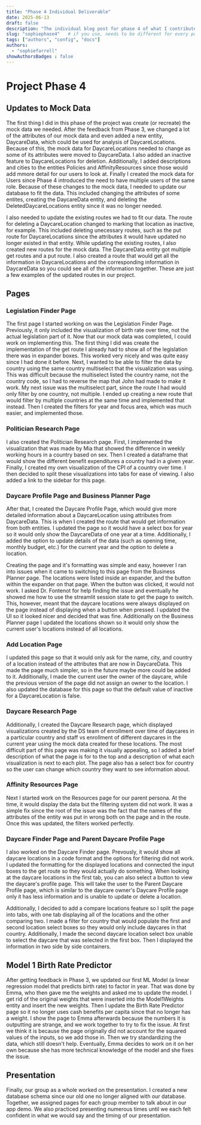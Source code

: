 ```yaml
---
title: "Phase 4 Individual Deliverable"
date: 2025-06-13
draft: false
description: "The individual blog post for phase 4 of what I contributed"
slug: "sophiephase4"   # if you use, needs to be different for every post
tags: ["authors", "config", "docs"]
authors:
  - "sophiefarrell"
showAuthorsBadges : false
---
```

# Project Phase 4

## Updates to Mock Data
The first thing I did in this phase of the project was create (or recreate) the mock data we needed. After the feedback from Phase 3, we changed a lot of the attributes of our mock data and even added a new entity, DaycareData, which could be used for analysis of DaycareLocations. Because of this, the mock data for DaycareLocations needed to change as some of its attributes were moved to DaycareData. I also added an inactive feature to DaycareLocations for deletion. Additionally, I added descriptions and cities to the entities Policies and AffinityResources since those would add mmore detail for our users to look at. Finally I created the mock data for Users since Phase 4 introduced the need to have multiple users of the same role. Because of these changes to the mock data, I needed to update our database to fit the data. This included changing the attributes of some entites, creating the DaycareData entity, and deleting the DeletedDaycareLocations entity since it was no longer needed. 


I also needed to update the existing routes we had to fit our data. The route for deleting a DaycareLocation changed to marking that location as inactive, for example. This included deleting unecessary routes, such as the put route for DaycareLocations since the attributes it would have updated no longer existed in that entity. While updating the existing routes, I also created new routes for the mock data. The DaycareData entity got multiple get routes and a put route. I also created a route that would get all the information in DaycareLocations and the corresponding information in DaycareData so you could see all of the information together. These are just a few examples of the updated routes in our project. 


## Pages

### Legislation Finder Page
The first page I started working on was the Legislation Finder Page. Previously, it only included the visualization of birth rate over time, not the actual legislation part of it. Now that our mock data was completed, I could work on implementing this. The first thing I did was create the implementation of the get route I already had to show all of the legislation there was in expander boxes. This worked very nicely and was quite easy since I had done it before. Next, I wanted to be able to filter the data by country using the same country multiselect that the visualization was using. This was difficult because the multiselect listed the country name, not the country code, so I had to reverse the map that John had made to make it work. My next issue was the multiselect part, since the route I had would only filter by one country, not multiple. I ended up creating a new route that would filter by multiple countries at the same time and implemented that instead. Then I created the filters for year and focus area, which was much easier, and implemented those. 

### Politician Research Page
I also created the Politician Research page. First, I implemented the visualization that was made by Mia that showed the difference in weekly working hours in a country based on sex. Then I created a dataframe that would show the different benefit expenditures a country had in a given year. Finally, I created my own visualization of the CPI of a country over time. I then decided to split these visualizations into tabs for ease of viewing. I also added a link to the sidebar for this page. 

### Daycare Profile Page and Business Planner Page
After that, I created the Daycare Profile Page, which would give more detailed information about a DaycareLocation using attributes from DaycareData. This is when I created the route that would get information from both entities. I updated the page so it would have a select box for year so it would only show the DaycareData of one year at a time. Additionally, I added the option to update details of the data (such as opening time, monthly budget, etc.) for the current year and the option to delete a location. 

Creating the page and it's formatting was simple and easy, however I ran into issues when it came to switching to this page from the Business Planner page. The locations were listed inside an expander, and the button within the expander on that page. When the button was clicked, it would not work. I asked Dr. Fontenot for help finding the issue and eventually he showed me how to use the streamlit session state to get the page to switch. This, however, meant that the daycare locations were always displayed on the page instead of displaying when a button when pressed. I updated the UI so it looked nicer and decided that was fine. Additionally on the Business Planner page I updated the locations shown so it would only show the current user's locations instead of all locations. 

### Add Location Page
I updated this page so that it would only ask for the name, city, and country of a location instead of the attributes that are now in DaycareData. This made the page much simpler, so in the future maybe more could be added to it. Additionally, I made the current user the owner of the daycare, while the previous version of the page did not assign an owner to the location. I also updated the database for this page so that the default value of inactive for a DaycareLocation is false. 

### Daycare Research Page
Additionally, I created the Daycare Research page, which displayed visualizations created by the DS team of enrollment over time of daycares in a particular country and staff vs enrollment of different daycares in the current year using the mock data created for these locations. The most difficult part of this page was making it visually appealing, so I added a brief description of what the page is for to the top and a description of what each visualization is next to each plot. The page also has a select box for country so the user can change which country they want to see information about. 


### Affinity Resources Page
Next I started work on the Resources page for our parent persona. At the time, it would display the data but the filtering system did not work. It was a simple fix since the root of the issue was the fact that the names of the attributes of the entity was put in wrong both on the page and in the route. Once this was updated, the filters worked perfectly. 

### Daycare Finder Page and Parent Daycare Profile Page
I also worked on the Daycare Finder page. Prevously, it would show all daycare locations in a code format and the options for filtering did not work. I updated the formatting for the displayed locations and connected the input boxes to the get route so they would actually do something. When looking at the daycare locations in the first tab, you can also select a button to view the daycare's profile page. This will take the user to the Parent Daycare Profile page, which is similar to the daycare owner's Daycare Profile page only it has less information and is unable to update or delete a location. 

Additionally, I decided to add a compare locations feature so I split the page into tabs, with one tab displaying all of the locations and the other comparing two. I made a filter for country that would populate the first and second location select boxes so they would only include daycares in that country. Additionally, I made the second daycare location select box unable to select the daycare that was selected in the first box. Then I displayed the information in two side by side containers. 

## Model 1 Birth Rate Predictor
After getting feedback in Phase 3, we updated our first ML Model (a linear regression model that predicts birth rate) to factor in year. That was done by Emma, who then gave me the weights and asked me to update the model. I get rid of the original weights that were inserted into the Model1Weights entity and insert the new weights. Then I update the Birth Rate Predictor page so it no longer uses cash benefits per capita since that no longer has a weight. I show the page to Emma afterwards because the numbers it is outputting are strange, and we work together to try to fix the issue. At first we think it is because the page originally did not account for the squared values of the inputs, so we add those in. Then we try standardizing the data, which still doesn't help. Eventually, Emma decides to work on it on her own because she has more technical knowledge of the model and she fixes the issue. 

## Presentation
Finally, our group as a whole worked on the presentation. I created a new database schema since our old one no longer aligned with our database. Together, we assigned pages for each group member to talk about in our app demo. We also practiced presenting numerous times until we each felt confident in what we would say and the timing of our presentation. 